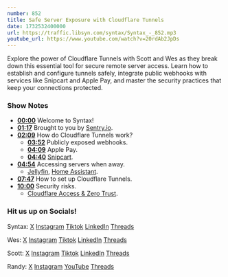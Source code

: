 ```yaml
---
number: 852
title: Safe Server Exposure with Cloudflare Tunnels
date: 1732532400000
url: https://traffic.libsyn.com/syntax/Syntax_-_852.mp3
youtube_url: https://www.youtube.com/watch?v=20rdAb2JpDs
---
```

	
Explore the power of Cloudflare Tunnels with Scott and Wes as they break down this essential tool for secure remote server access. Learn how to establish and configure tunnels safely, integrate public webhooks with services like Snipcart and Apple Pay, and master the security practices that keep your connections protected.

### Show Notes

* **[00:00](#t=00:00)** Welcome to Syntax!
* **[01:17](#t=01:17)** Brought to you by [Sentry.io](www.sentry.io/syntax).
* **[02:09](#t=02:09)** How do Cloudflare Tunnels work?
  * **[03:52](#t=03:52)** Publicly exposed webhooks.
  * **[04:09](#t=04:09)** Apple Pay.
  * **[04:40](#t=04:40)** [Snipcart](https://snipcart.com/).
* **[04:54](#t=04:54)** Accessing servers when away.
  * [Jellyfin](https://jellyfin.org/), [Home Assistant](https://www.home-assistant.io/).
* **[07:47](#t=07:47)** How to set up Cloudflare Tunnels.
* **[10:00](#t=10:00)** Security risks.
  * [Cloudflare Access & Zero Trust](https://www.cloudflare.com/en-ca/zero-trust/products/access/).

### Hit us up on Socials!

Syntax: [X](https://twitter.com/syntaxfm) [Instagram](https://www.instagram.com/syntax_fm/) [Tiktok](https://www.tiktok.com/@syntaxfm) [LinkedIn](https://www.linkedin.com/company/96077407/admin/feed/posts/) [Threads](https://www.threads.net/@syntax_fm)

Wes: [X](https://twitter.com/wesbos) [Instagram](https://www.instagram.com/wesbos/) [Tiktok](https://www.tiktok.com/@wesbos) [LinkedIn](https://www.linkedin.com/in/wesbos/) [Threads](https://www.threads.net/@wesbos)

Scott: [X](https://twitter.com/stolinski) [Instagram](https://www.instagram.com/stolinski/) [Tiktok](https://www.tiktok.com/@stolinski) [LinkedIn](https://www.linkedin.com/in/stolinski/) [Threads](https://www.threads.net/@stolinski)

Randy: [X](https://twitter.com/randyrektor) [Instagram](https://www.instagram.com/randyrektor/) [YouTube](https://www.youtube.com/@randyrektor) [Threads](https://www.threads.net/@randyrektor)

